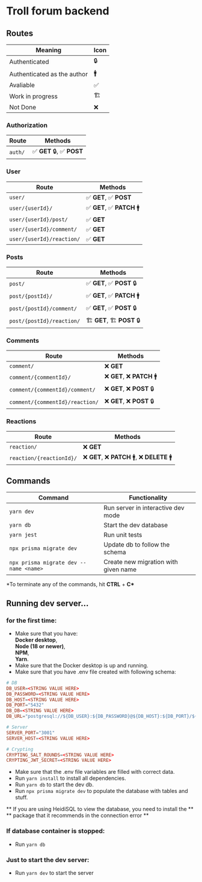 # Troll forum backend

## Routes

| Meaning                     | Icon |
| --------------------------- | ---- |
| Authenticated               | 🔒   |
| Authenticated as the author | 🚹   |
| Avaliable                   | ✅   |
| Work in progress            | 🏗️   |
| Not Done                    | ❌   |

### Authorization

| Route   | Methods                    |
| ------- | -------------------------- |
| `auth/` | ✅ **GET** 🔒, ✅ **POST** |

### User

| Route                     | Methods                     |
| ------------------------- | --------------------------- |
| `user/`                   | ✅ **GET**, ✅ **POST**     |
| `user/{userId}/`          | ✅ **GET**, ✅ **PATCH** 🚹 |
| `user/{userId}/post/`     | ✅ **GET**                  |
| `user/{userId}/comment/`  | ✅ **GET**                  |
| `user/{userId}/reaction/` | ✅ **GET**                  |

### Posts

| Route                     | Methods                     |
| ------------------------- | --------------------------- |
| `post/`                   | ✅ **GET**, ✅ **POST** 🔒  |
| `post/{postId}/`          | ✅ **GET**, ✅ **PATCH** 🚹 |
| `post/{postId}/comment/`  | ✅ **GET**, ✅ **POST** 🔒  |
| `post/{postId}/reaction/` | 🏗️ **GET**, 🏗️ **POST** 🔒  |

### Comments

| Route                           | Methods                     |
| ------------------------------- | --------------------------- |
| `comment/`                      | ❌ **GET**                  |
| `comment/{commentId}/`          | ❌ **GET**, ❌ **PATCH** 🚹 |
| `comment/{commentId}/comment/`  | ❌ **GET**, ❌ **POST** 🔒  |
| `comment/{commentId}/reaction/` | ❌ **GET**, ❌ **POST** 🔒  |

### Reactions

| Route                    | Methods                                       |
| ------------------------ | --------------------------------------------- |
| `reaction/`              | ❌ **GET**                                    |
| `reaction/{reactionId}/` | ❌ **GET**, ❌ **PATCH** 🚹, ❌ **DELETE** 🚹 |

## Commands

| Command                                | Functionality                        |
| -------------------------------------- | ------------------------------------ |
| `yarn dev`                             | Run server in interactive dev mode   |
| `yarn db`                              | Start the dev database               |
| `yarn jest`                            | Run unit tests                       |
| `npx prisma migrate dev`               | Update db to follow the schema       |
| `npx prisma migrate dev --name <name>` | Create new migration with given name |

\*To terminate any of the commands, hit **CTRL** + **C\***

## Running dev server...

### for the first time:

- Make sure that you have: \
  **Docker desktop**, \
  **Node (18 or newer)**,\
  **NPM**,\
  **Yarn**.
- Make sure that the Docker desktop is up and running.
- Make sure that you have .env file created with following schema:

```conf
# DB
DB_USER=<STRING VALUE HERE>
DB_PASSWORD=<STRING VALUE HERE>
DB_HOST=<STRING VALUE HERE>
DB_PORT="5432"
DB_DB=<STRING VALUE HERE>
DB_URL="postgresql://${DB_USER}:${DB_PASSWORD}@${DB_HOST}:${DB_PORT}/${DB_DB}?schema=public"

# Server
SERVER_PORT="3001"
SERVER_HOST=<STRING VALUE HERE>

# Crypting
CRYPTING_SALT_ROUNDS=<STRING VALUE HERE>
CRYPTING_JWT_SECRET=<STRING VALUE HERE>
```

- Make sure that the .env file variables are filled with correct data.
- Run `yarn install` to install all dependencies.
- Run `yarn db` to start the dev db.
- Run `npx prisma migrate dev` to populate the database with tables and stuff.

** If you are using HeidiSQL to view the database, you need to install the **
** package that it recommends in the connection error **

### If database container is stopped:

- Run `yarn db`

### Just to start the dev server:

- Run `yarn dev` to start the server
